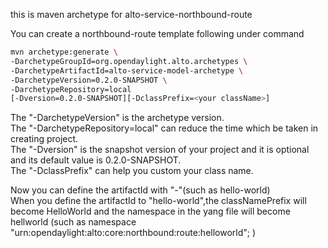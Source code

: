this is maven archetype for alto-service-northbound-route

You can create a northbound-route template following under command
```Bash
mvn archetype:generate \
-DarchetypeGroupId=org.opendaylight.alto.archetypes \
-DarchetypeArtifactId=alto-service-model-archetype \
-DarchetypeVersion=0.2.0-SNAPSHOT \
-DarchetypeRepository=local 
[-Dversion=0.2.0-SNAPSHOT][-DclassPrefix=<your className>]
```
The "-DarchetypeVersion" is the archetype version.</br>
The "-DarchetypeRepository=local" can reduce the time which be taken in creating project.</br>
The "-Dversion" is the snapshot version of your project and it is optional and its default value is 0.2.0-SNAPSHOT.</br>
The "-DclassPrefix" can help you custom your class name.</br>

Now you can define the artifactId with "-"(such as hello-world)</br>
When you define the artifactId to "hello-world",the classNamePrefix will become HelloWorld and the namespace in the yang file will become hellworld (such as namespace "urn:opendaylight:alto:core:northbound:route:helloworld"; )
